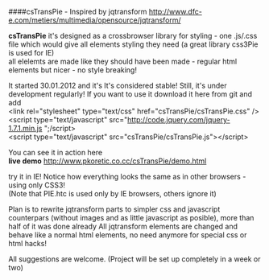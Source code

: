 ####csTransPie - Inspired by jqtransform  http://www.dfc-e.com/metiers/multimedia/opensource/jqtransform/ 


**csTransPie**
it's designed as a crossbrowser library for styling - one .js/.css file which would give all elements styling they need
(a great library css3Pie is used for IE)  
all elelemts are made like they should have been made - regular html elements but nicer - no style breaking!

It started 30.01.2012 and it's It's considered stable! Still, it's under development regularly!
If you want to use it download it here from git and add  
      &lt;link rel=&quot;stylesheet&quot; type=&quot;text/css&quot; href=&quot;csTransPie/csTransPie.css&quot; /&gt;  
      &lt;script type=&quot;text/javascript&quot; src=&quot;http://code.jquery.com/jquery-1.7.1.min.js &quot;;/script&gt;  
      &lt;script type=&quot;text/javascript&quot; src=&quot;csTransPie/csTransPie.js&quot;&gt;&lt;/script&gt;

You can see it in action here  
**live demo** http://www.pkoretic.co.cc/csTransPie/demo.html  

try it in IE! Notice how everything looks the same as in other browsers - using only CSS3!  
(Note that PIE.htc is used only by IE browsers, others ignore it)

Plan is to rewrite jqtransform parts to simpler css and javascript counterpars (without images and as little javascript as posible), more than half of it was done already
All jqtransform elements are changed and behave like a normal html elements, no need anymore for special css or html hacks!

All suggestions are welcome.
(Project will be set up completely in a week or two)